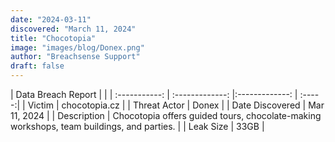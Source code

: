 ```yaml
---
date: "2024-03-11"
discovered: "March 11, 2024"
title: "Chocotopia"
image: "images/blog/Donex.png"
author: "Breachsense Support"
draft: false
---
```


| Data Breach Report           |              | 
| :-----------: | :-------------:     |:-------------:    | :-----:|
| Victim      | chocotopia.cz      | 
| Threat Actor      | Donex      | 
| Date Discovered      | Mar 11, 2024      | 
| Description      | Chocotopia offers guided tours, chocolate-making workshops, team buildings, and parties.      | 
| Leak Size      | 33GB      | 

